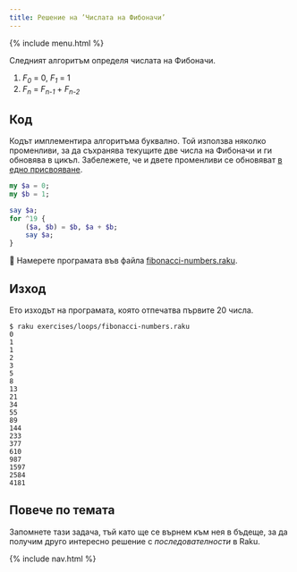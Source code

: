 ```yaml
---
title: Решение на ’Числата на Фибоначи’
---
```


{% include menu.html %}

Следният алгоритъм определя числата на Фибоначи.

1. _F<sub>0</sub>_ = 0, _F<sub>1</sub>_ = 1
2. _F<sub>n</sub>_ = _F<sub>n-1</sub>_ + _F<sub>n-2</sub>_

## Код

Кодът имплементира алгоритъма буквално. Той използва няколко променливи, за да съхранява текущите две числа на Фибоначи и ги обновява в цикъл. Забележете, че и двете променливи се обновяват [в едно присвояване](/bg/essentials/scalar-variables/assigning-a-value/#multiple-assignment).

```raku
my $a = 0;
my $b = 1;

say $a;
for ^19 {
    ($a, $b) = $b, $a + $b;
    say $a;
}
```

🦋 Намерете програмата във файла [fibonacci-numbers.raku](https://github.com/ash/raku-course/blob/master/exercises/loops/fibonacci-numbers.raku).

## Изход

Ето изходът на програмата, която отпечатва първите 20 числа.

```console
$ raku exercises/loops/fibonacci-numbers.raku
0
1
1
2
3
5
8
13
21
34
55
89
144
233
377
610
987
1597
2584
4181
```

## Повече по темата

Запомнете тази задача, тъй като ще се върнем към нея в бъдеще, за да получим друго интересно решение с _последователности_ в Raku.

{% include nav.html %}